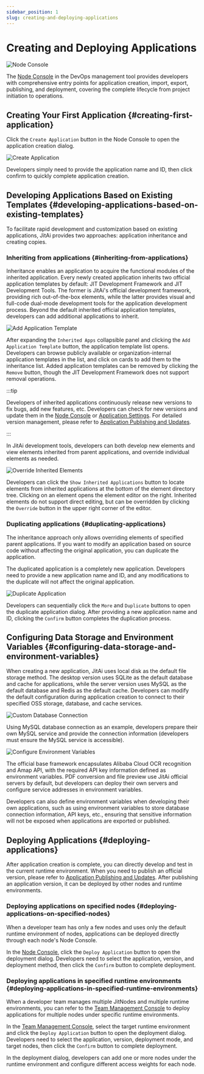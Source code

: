 ```yaml
---
sidebar_position: 1
slug: creating-and-deploying-applications
---
```


# Creating and Deploying Applications

![Node Console](./img/1/node-console.png "Node Console")

The [Node Console](../creating-and-publishing-applications/runtime-environment-management#node-local-default-runtime-environment) in the DevOps management tool provides developers with comprehensive entry points for application creation, import, export, publishing, and deployment, covering the complete lifecycle from project initiation to operations.

## Creating Your First Application {#creating-first-application}
Click the `Create Application` button in the Node Console to open the application creation dialog.

![Create Application](./img/1/create-new-application.png "Create Application")

Developers simply need to provide the application name and ID, then click confirm to quickly complete application creation.

## Developing Applications Based on Existing Templates {#developing-applications-based-on-existing-templates}
To facilitate rapid development and customization based on existing applications, JitAi provides two approaches: application inheritance and creating copies.
  
### Inheriting from applications {#inheriting-from-applications}
Inheritance enables an application to acquire the functional modules of the inherited application. Every newly created application inherits two official application templates by default: JIT Development Framework and JIT Development Tools. The former is JitAi's official development framework, providing rich out-of-the-box elements, while the latter provides visual and full-code dual-mode development tools for the application development process. Beyond the default inherited official application templates, developers can add additional applications to inherit.

![Add Application Template](./img/1/add-application-template.gif "Add Application Template")

After expanding the `Inherited Apps` collapsible panel and clicking the `Add Application Template` button, the application template list opens. Developers can browse publicly available or organization-internal application templates in the list, and click on cards to add them to the inheritance list. Added application templates can be removed by clicking the `Remove` button, though the JIT Development Framework does not support removal operations.

:::tip

Developers of inherited applications continuously release new versions to fix bugs, add new features, etc. Developers can check for new versions and update them in the [Node Console](../creating-and-publishing-applications/runtime-environment-management#node-local-default-runtime-environment) or [Application Settings](../development-tool-and-publish-service/jitai-visual-development-tools#application-settings). For detailed version management, please refer to [Application Publishing and Updates](../creating-and-publishing-applications/publishing-and-upgrading-applications#application-version-updates).

:::

In JitAi development tools, developers can both develop new elements and view elements inherited from parent applications, and override individual elements as needed.

![Override Inherited Elements](./img/1/override-inherited-elements.gif "Override Inherited Elements")

Developers can click the `Show Inherited Applications` button to locate elements from inherited applications at the bottom of the element directory tree. Clicking on an element opens the element editor on the right. Inherited elements do not support direct editing, but can be overridden by clicking the `Override` button in the upper right corner of the editor.

### Duplicating applications {#duplicating-applications}
The inheritance approach only allows overriding elements of specified parent applications. If you want to modify an application based on source code without affecting the original application, you can duplicate the application.

The duplicated application is a completely new application. Developers need to provide a new application name and ID, and any modifications to the duplicate will not affect the original application.

![Duplicate Application](./img/1/create-application-copy.png "Duplicate Application")

Developers can sequentially click the `More` and `Duplicate` buttons to open the duplicate application dialog. After providing a new application name and ID, clicking the `Confirm` button completes the duplication process.

## Configuring Data Storage and Environment Variables {#configuring-data-storage-and-environment-variables}
When creating a new application, JitAi uses local disk as the default file storage method. The desktop version uses SQLite as the default database and cache for applications, while the server version uses MySQL as the default database and Redis as the default cache. Developers can modify the default configuration during application creation to connect to their specified OSS storage, database, and cache services.

![Custom Database Connection](./img/1/custom-database-connection.gif "Custom Database Connection")

Using MySQL database connection as an example, developers prepare their own MySQL service and provide the connection information (developers must ensure the MySQL service is accessible).

![Configure Environment Variables](./img/1/configure-environment-variables.gif "Configure Environment Variables")

The official base framework encapsulates Alibaba Cloud OCR recognition and Amap API, with the required API key information defined as environment variables. PDF conversion and file preview use JitAi official servers by default, but developers can deploy their own servers and configure service addresses in environment variables.

Developers can also define environment variables when developing their own applications, such as using environment variables to store database connection information, API keys, etc., ensuring that sensitive information will not be exposed when applications are exported or published.

## Deploying Applications {#deploying-applications}
After application creation is complete, you can directly develop and test in the current runtime environment. When you need to publish an official version, please refer to [Application Publishing and Updates](../creating-and-publishing-applications/publishing-and-upgrading-applications). After publishing an application version, it can be deployed by other nodes and runtime environments.

### Deploying applications on specified nodes {#deploying-applications-on-specified-nodes}
When a developer team has only a few nodes and uses only the default runtime environment of nodes, applications can be deployed directly through each node's Node Console.

In the [Node Console](../creating-and-publishing-applications/runtime-environment-management#node-local-default-runtime-environment), click the `Deploy Application` button to open the deployment dialog. Developers need to select the application, version, and deployment method, then click the `Confirm` button to complete deployment.

### Deploying applications in specified runtime environments {#deploying-applications-in-specified-runtime-environments}
When a developer team manages multiple JitNodes and multiple runtime environments, you can refer to the [Team Management Console](../creating-and-publishing-applications/runtime-environment-management#node-local-default-runtime-environment) to deploy applications for multiple nodes under specific runtime environments.

In the [Team Management Console](../creating-and-publishing-applications/runtime-environment-management#node-local-default-runtime-environment), select the target runtime environment and click the `Deploy Application` button to open the deployment dialog. Developers need to select the application, version, deployment mode, and target nodes, then click the `Confirm` button to complete deployment.

In the deployment dialog, developers can add one or more nodes under the runtime environment and configure different access weights for each node.

